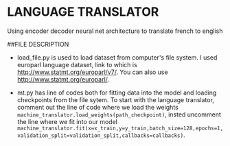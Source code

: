 # LANGUAGE TRANSLATOR
Using encoder decoder neural net architecture to translate french to english


##FILE DESCRIPTION

* load_file.py is used to load dataset from computer's file system. I used europarl language dataset, link to which is http://www.statmt.org/europarl/v7/. You can also use http://www.statmt.org/europarl/.

* mt.py has line of codes both for fitting data into the model and loading checkpoints from the file sytem. To start with the language translator, comment out the line of code where we load the weights `machine_translator.load_weights(path_checkpoint)`, insted uncomment the line where we fit into our model `machine_translator.fit(x=x_train,y=y_train,batch_size=128,epochs=1,validation_split=validation_split,callbacks=callbacks)`. 

